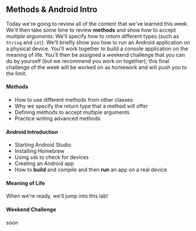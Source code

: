 ## Methods & Android Intro

Today we're going to review all of the content that we've learned this week. We'll then take some time to review **methods** and show how to accept _multiple arguments_. We'll specify how to _return_ different types (such as `String` and `int`). We'll briefly show you how to run an Android application on a physical device. You'll work together to build a console application on the meaning of life. You'll then be assigned a weekend challenge that you can do by yourself (but we recommend you work on together); this final challenge of the week will be worked on as homework and will push you to the limit.

#### Methods

* How to use different methods from other classes
* Why we specify the return type that a method will offer
* Defining methods to accept multiple arguments
* Practice writing advanced methods

#### Android Introduction

* Starting Android Studio
* Installing Homebrew
* Using `adb` to check for devices
* Creating an Android app
* How to **build** and _compile_ and then **run** an app on a real device

#### Meaning of Life

When we're ready, we'll jump into this lab!

#### Weekend Challenge

_soon_
